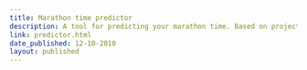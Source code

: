 ```yaml
---
title: Marathon time predictor
description: A tool for predicting your marathon time. Based on projections I made from data taken off the Paris marathon and half-marathon websites triangulating runners who'd finished both races.
link: predictor.html
date_published: 12-10-2010
layout: published
---
```

